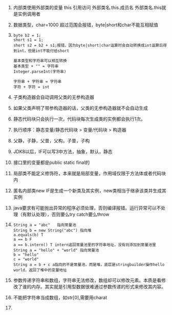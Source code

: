 1. 内部类使用外部类的变量 this 引用访问 外部类名.this.成员名 外部类名.this就是实例调用者
2. 数据类型，char=1000 超过范围会报错，byte|short和char不能互相赋值
3. ```
   byte b2 = 1;
   short s1 = 1;
   short s2 = b2 + s1;报错，因为byte|short|char运算时会自动转换成int运算后得到int，但是int不能付给short
   
   基本类型和字符串可以相互转换
   基本类型 + "" = 字符串
   Integer.parseInt(字符串)
   
   字符串 + 字符串 = 字符串
   字符 + 字符 = int
   ```

4. 子类构造器会自动调用父类的无参构造器
5. 如果父类声明了带参构造器的话，父类的无参构造器就不会自动生成
6. 静态代码块只会执行一次，代码块每次生成类的实例都会执行1次。
7. 执行顺序：静态变量/静态代码块 > 变量/代码块 > 构造器
8. 父静，子静，父普，父构，子普，子构
9. JDK8以后，IF可以写3中方法，抽象，默认，静态
10. 接口里的变量都是public static final的
11. 局部类不能定义修饰符，本来就是局部变量，作用域仅限于方法体或者代码块内
12. 匿名内部类new IF是生成一个新类及其实例，new类相当于继承该类并生成其实例
13. java要求有可能抛出异常的程序必须处理，否则编译报错。运行异常可以不处理（有默认处理），否则要么try catch要么throw
14. ```
    String a = "abc"   指向常量池
    String b = new String("abc") 指向堆
    a.equals(b) T
    a == b F
    a == b.intern() T intern返回常量池里的字符串地址，没有则添加到常量池里
    String a = "hello" + "world" 指向常量池
    b = "hello" 
    c = "world" 
    String a = b + c a指向的不是常量池，而是堆，底层是stringbuilder操作hello world，返回了堆中的变量地址
    ```
15. 参数传递字符串和数组，字符串无法修改，数组却可以修改元素。本质是看修改了谁的内存。其实就是引用型数据很难通过参数传递的形式来修改其内容。
16. 不能把字符串当成数组，如str[0],需要用charat
17. 
